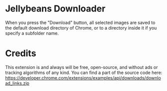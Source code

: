 # Jellybeans Downloader

When you press the "Download" button, all selected images are saved to the default download directory of Chrome, or to a directory inside it if you specify a subfolder name.

# Credits

This extension is and always will be free, open-source, and without ads or tracking algorithms of any kind. You can find a part of the source code here: https://developer.chrome.com/extensions/examples/api/downloads/download_links.zip
